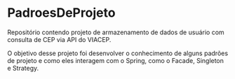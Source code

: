 # PadroesDeProjeto
Repositório contendo projeto de armazenamento de dados de usuário com consulta de CEP via API do VIACEP.

O objetivo desse projeto foi desenvolver o conhecimento de alguns padrões de projeto e como eles interagem com o Spring, como o Facade, Singleton e Strategy.
